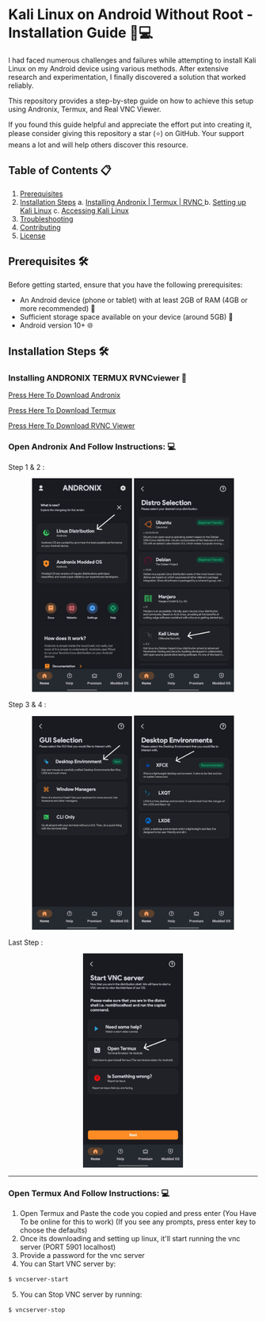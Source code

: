 # Kali Linux on Android Without Root - Installation Guide 📱💻

I had faced numerous challenges and failures while attempting to install Kali Linux on my Android device using various methods. After extensive research and experimentation, I finally discovered a solution that worked reliably. 

This repository provides a step-by-step guide on how to achieve this setup using Andronix, Termux, and Real VNC Viewer.

If you found this guide helpful and appreciate the effort put into creating it, please consider giving this repository a star (⭐) on GitHub. Your support means a lot and will help others discover this resource.

## Table of Contents 📋
1. [Prerequisites](#prerequisites)
2. [Installation Steps](#installation-steps)
    a. [Installing Andronix | Termux | RVNC ](#Installing-ANDRONIX-TERMUX-RVNCviewer)
    b. [Setting up Kali Linux](#setting-up-kali-linux)
    c. [Accessing Kali Linux](#accessing-kali-linux)
3. [Troubleshooting](#troubleshooting)
4. [Contributing](#contributing)
5. [License](#license) 

## Prerequisites 🛠️

Before getting started, ensure that you have the following prerequisites:

- An Android device (phone or tablet) with at least 2GB of RAM (4GB or more recommended) 📱
- Sufficient storage space available on your device (around 5GB) 💾
- Android version 10+ 🌐

## Installation Steps 🛠️

### Installing ANDRONIX TERMUX RVNCviewer 📲

[Press Here To Download Andronix](https://play.google.com/store/apps/details?id=studio.com.techriz.andronix&pcampaignid=web_share)

[Press Here To Download Termux](https://play.google.com/store/apps/details?id=com.termux&pcampaignid=web_share)

[Press Here To Download RVNC Viewer](https://play.google.com/store/apps/details?id=com.realvnc.viewer.android&pcampaignid=web_share)

### Open Andronix And Follow Instructions: 💻
Step 1 & 2 :

<div style="text-align: center;"><img src="images/photo1.jpg" style="width: 40%;"> <img src="images/photo2.jpg" style="width: 40%;"></a></div> 

Step 3 & 4 :

<div style="text-align: center;"><img src="images/photo3.jpg" style="width: 40%;"> <img src="images/photo4.jpg" style="width: 40%;"></a></div> 

Last Step :

<div style="text-align: center;"><img src="images/photo5.jpg" style="width: 40%;"></a></div> 
<hr>

### Open Termux And Follow Instructions: 💻

1. Open Termux and Paste the code you copied and press enter (You Have To be online for this to work)
   (If you see any prompts, press enter key to choose the defaults)
2. Once its downloading and setting up linux, it'll start running the vnc server (PORT 5901 localhost)
3. Provide a password for the vnc server
4. You can Start VNC server by:
   
```bash
$ vncserver-start
```
5. You can Stop VNC server by running:
```bash
$ vncserver-stop
```

